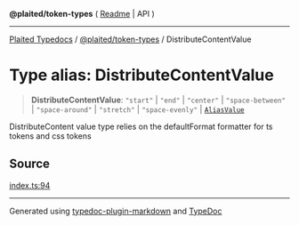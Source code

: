 **@plaited/token-types** ( [Readme](../README.md) \| API )

***

[Plaited Typedocs](../../../modules.md) / [@plaited/token-types](../modules.md) / DistributeContentValue

# Type alias: DistributeContentValue

> **DistributeContentValue**: `"start"` \| `"end"` \| `"center"` \| `"space-between"` \| `"space-around"` \| `"stretch"` \| `"space-evenly"` \| [`AliasValue`](AliasValue.md)

DistributeContent value type relies on the defaultFormat formatter for ts tokens and css tokens

## Source

[index.ts:94](https://github.com/plaited/plaited/blob/317e868/libs/token-types/src/index.ts#L94)

***

Generated using [typedoc-plugin-markdown](https://www.npmjs.com/package/typedoc-plugin-markdown) and [TypeDoc](https://typedoc.org/)
